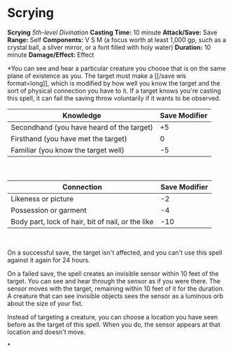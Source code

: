 # Scrying

**Scrying**
_5th-level Divination_
**Casting Time:** 10 minute
**Attack/Save:** Save
**Range:** Self
**Components:** V S M (a focus worth at least 1,000 gp, such as a crystal ball, a silver mirror, or a font filled with holy water)
**Duration:** 10 minute
**Damage/Effect:** Effect

*You can see and hear a particular creature you choose that is on the same plane of existence as you. The target must make a [[/save wis format=long]], which is modified by how well you know the target and the sort of physical connection you have to it. If a target knows you're casting this spell, it can fail the saving throw voluntarily if it wants to be observed.
<table style="height:114px">
<thead>
<tr>
<th>
Knowledge
</th>
<th>Save Modifier</th>
</tr>
</thead>
<tbody>
<tr>
<td>Secondhand (you have heard of the target)</td>
<td>+5</td>
</tr>
<tr>
<td>Firsthand (you have met the target)</td>
<td>0</td>
</tr>
<tr>
<td>Familiar (you know the target well)</td>
<td>-5</td>
</tr>
</tbody>
</table>
 
<table>
<thead>
<tr>
<th>Connection</th>
<th>Save Modifier</th>
</tr>
</thead>
<tbody>
<tr>
<td>Likeness or picture</td>
<td>-2</td>
</tr>
<tr>
<td>Possession or garment</td>
<td>-4</td>
</tr>
<tr>
<td>Body part, lock of hair, bit of nail, or the like</td>
<td>-10</td>
</tr>
</tbody>
</table>
<p> 

On a successful save, the target isn't affected, and you can't use this spell against it again for 24 hours.

On a failed save, the spell creates an invisible sensor within 10 feet of the target. You can see and hear through the sensor as if you were there. The sensor moves with the target, remaining within 10 feet of it for the duration. A creature that can see invisible objects sees the sensor as a luminous orb about the size of your fist.

Instead of targeting a creature, you can choose a location you have seen before as the target of this spell. When you do, the sensor appears at that location and doesn't move.</p>*
